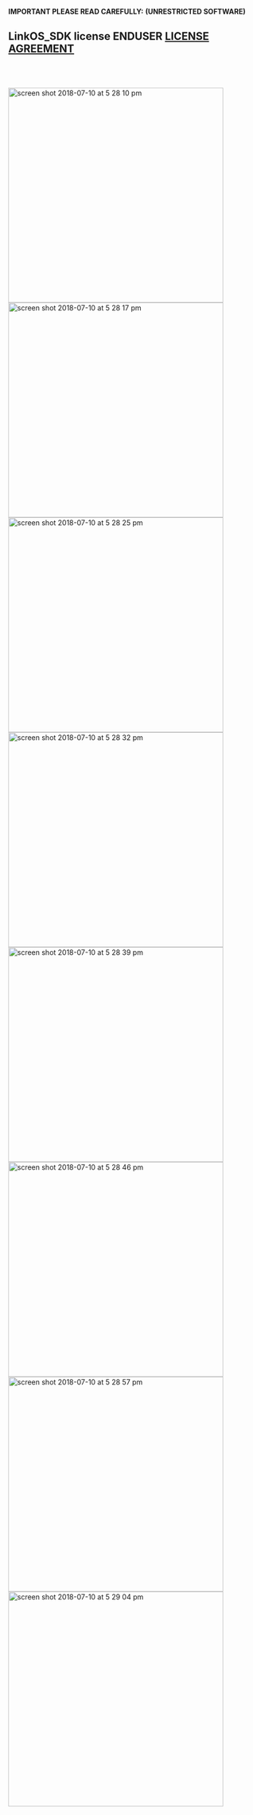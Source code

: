 **IMPORTANT PLEASE READ CAREFULLY:**
**(UNRESTRICTED SOFTWARE)** 
##  LinkOS_SDK license ENDUSER [LICENSE AGREEMENT](http://link-os.github.io/Zebra_SDK_EULA.pdf)
<br/>
<br/>


<p float="left">
<img width="432" height=”600” alt="screen shot 2018-07-10 at 5 28 10 pm" src="https://user-images.githubusercontent.com/41017424/42541175-fd6a0f4a-8466-11e8-8084-3c0fc59fb3da.png">
<img width="432" height=”600” alt="screen shot 2018-07-10 at 5 28 17 pm" src="https://user-images.githubusercontent.com/41017424/42541178-fe8f8df0-8466-11e8-94f7-3e57d57b5841.png">
<img width="432" height=”600” alt="screen shot 2018-07-10 at 5 28 25 pm" src="https://user-images.githubusercontent.com/41017424/42541182-ffbc9132-8466-11e8-9b34-6df3263f841d.png">
<img width="432" height=”600” alt="screen shot 2018-07-10 at 5 28 32 pm" src="https://user-images.githubusercontent.com/41017424/42541183-00de6ee6-8467-11e8-82fb-9cd067934d57.png">
<img width="432" height=”600” alt="screen shot 2018-07-10 at 5 28 39 pm" src="https://user-images.githubusercontent.com/41017424/42541185-01fa51be-8467-11e8-965c-84d3b43f56a4.png">
<img width="432" height=”600” alt="screen shot 2018-07-10 at 5 28 46 pm" src="https://user-images.githubusercontent.com/41017424/42541189-0327080c-8467-11e8-94a9-d27e378fa8be.png">
<img width="432" height=”600” alt="screen shot 2018-07-10 at 5 28 57 pm" src="https://user-images.githubusercontent.com/41017424/42541190-03f4439e-8467-11e8-94e5-f1f463f046ad.png">
<img width="432" height=”600” alt="screen shot 2018-07-10 at 5 29 04 pm" src="https://user-images.githubusercontent.com/41017424/42541192-04e460fe-8467-11e8-8e68-3cb47b74b012.png">

</p>
